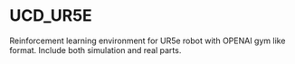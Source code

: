 # UCD_UR5E
Reinforcement learning environment for UR5e robot with OPENAI gym like format.
Include both simulation and real parts.


